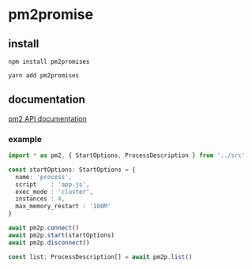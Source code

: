 # pm2promise

## install

`npm install pm2promises`

`yarn add pm2promises`


## documentation

[pm2 API documentation](http://pm2.keymetrics.io/docs/usage/pm2-api/)

### example
```typescript
import * as pm2, { StartOptions, ProcessDescription } from '../src'

const startOptions: StartOptions = {
  name: 'process',
  script    : 'app.js',
  exec_mode : 'cluster',
  instances : 4,
  max_memory_restart : '100M'
}

await pm2p.connect()
await pm2p.start(startOptions)
await pm2p.disconnect()

const list: ProcessDescription[] = await pm2p.list()
```
